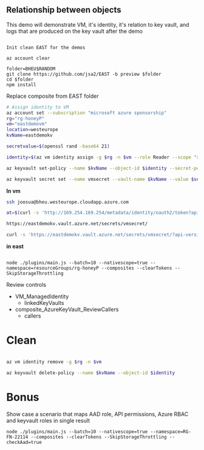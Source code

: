 ## Relationship between objects

This demo will demonstrate VM, it's identity, it's relation to key vault, and logs that are produced on the key vault after the demo



```

Init clean EAST for the demos 

az account clear

folder=BHEU$RANDOM
git clone https://github.com/jsa2/EAST -b preview $folder
cd $folder
npm install

```

Replace composite from EAST folder


```sh
# Assign identity to VM 
az account set --subscription "microsoft azure sponsorship"
rg="rg-honeyP"
vm="eastdemovm"
location=westeurope
kvName=eastdemokv

secretvalue=$(openssl rand -base64 21)

identity=$(az vm identity assign -g $rg -n $vm --role Reader --scope "subscriptions/3539c2a2-cd25-48c6-b295-14e59334ef1c/resourceGroups/rg-honeyP" -o tsv --query "systemAssignedIdentity")

az keyvault set-policy --name $kvName --object-id $identity --secret-permissions get -g $rg

az keyvault secret set --name vmsecret --vault-name $kvName --value $secretvalue

```

**In vm**
```sh
ssh joosua@bheu.westeurope.cloudapp.azure.com

at=$(curl -s 'http://169.254.169.254/metadata/identity/oauth2/token?api-version=2018-02-01&resource=https%3A%2F%2Fvault.azure.net' -H Metadata:true  | jq .access_token  | sed 's/\"//g')

https://eastdemokv.vault.azure.net/secrets/vmsecret/

curl -s 'https://eastdemokv.vault.azure.net/secrets/vmsecret/?api-version=2016-10-01' -H "Authorization: Bearer $at" | jq .

```

**in east**

```

node ./plugins/main.js --batch=10 --nativescope=true --namespace=resourceGroups/rg-honeyP --composites --clearTokens --SkipStorageThrottling 

``` 

Review controls

- VM_ManagedIdentity
  - linkedKeyVaults
- composite_AzureKeyVault_ReviewCallers
  - callers

# Clean

```sh

az vm identity remove -g $rg -n $vm

az keyvault delete-policy --name $kvName --object-id $identity

```


# Bonus

Show case a scenario that maps AAD role, API permissions, Azure RBAC and keyvault roles in single result

`` node ./plugins/main.js --batch=10 --nativescope=true --namespace=RG-FN-22114 --composites --clearTokens --SkipStorageThrottling --checkAad=true `` 